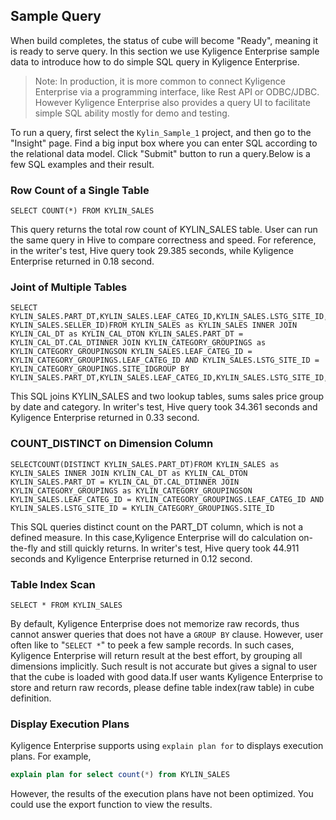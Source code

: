## Sample Query

When build completes, the status of cube will become "Ready", meaning it is ready to serve query. In this section we use Kyligence Enterprise sample data to introduce how to do simple SQL query in Kyligence Enterprise.

> Note: In production, it is more common to connect Kyligence Enterprise via a programming interface, like Rest API or ODBC/JDBC. However Kyligence Enterprise also provides a query UI to facilitate simple SQL ability mostly for demo and testing.

To run a query, first select the `Kylin_Sample_1` project, and then go to the "Insight" page. Find a big input box where you can enter SQL according to the relational data model. Click "Submit" button to run a query.Below is a few SQL examples and their result.  

### Row Count of a Single Table

```
SELECT COUNT(*) FROM KYLIN_SALES
```

This query returns the total row count of KYLIN_SALES table. User can run the same query in Hive to compare correctness and speed. For reference, in the writer's test, Hive query took 29.385 seconds, while Kyligence Enterprise returned in 0.18 second. 

### Joint of Multiple Tables

```
SELECT KYLIN_SALES.PART_DT,KYLIN_SALES.LEAF_CATEG_ID,KYLIN_SALES.LSTG_SITE_ID,KYLIN_CATEGORY_GROUPINGS.META_CATEG_NAME,KYLIN_CATEGORY_GROUPINGS.CATEG_LVL2NAME,KYLIN_CATEGORY_GROUPINGS.CATEG_LVL3NAME,KYLIN_SALES.LSTG_FORMAT_NAME,SUM(KYLIN_SALES.PRICE),COUNT(DISTINCT KYLIN_SALES.SELLER_ID)FROM KYLIN_SALES as KYLIN_SALES INNER JOIN KYLIN_CAL_DT as KYLIN_CAL_DTON KYLIN_SALES.PART_DT = KYLIN_CAL_DT.CAL_DTINNER JOIN KYLIN_CATEGORY_GROUPINGS as KYLIN_CATEGORY_GROUPINGSON KYLIN_SALES.LEAF_CATEG_ID = KYLIN_CATEGORY_GROUPINGS.LEAF_CATEG_ID AND KYLIN_SALES.LSTG_SITE_ID = KYLIN_CATEGORY_GROUPINGS.SITE_IDGROUP BY KYLIN_SALES.PART_DT,KYLIN_SALES.LEAF_CATEG_ID,KYLIN_SALES.LSTG_SITE_ID,KYLIN_CATEGORY_GROUPINGS.META_CATEG_NAME,KYLIN_CATEGORY_GROUPINGS.CATEG_LVL2NAME,KYLIN_CATEGORY_GROUPINGS.CATEG_LVL3NAME,KYLIN_SALES.LSTG_FORMAT_NAME
```

This SQL joins KYLIN_SALES and two lookup tables, sums sales price group by date and category. In writer's test, Hive query took 34.361 seconds and Kyligence Enterprise returned in 0.33 second. 

### COUNT_DISTINCT on Dimension Column

```
SELECTCOUNT(DISTINCT KYLIN_SALES.PART_DT)FROM KYLIN_SALES as KYLIN_SALES INNER JOIN KYLIN_CAL_DT as KYLIN_CAL_DTON KYLIN_SALES.PART_DT = KYLIN_CAL_DT.CAL_DTINNER JOIN KYLIN_CATEGORY_GROUPINGS as KYLIN_CATEGORY_GROUPINGSON KYLIN_SALES.LEAF_CATEG_ID = KYLIN_CATEGORY_GROUPINGS.LEAF_CATEG_ID AND KYLIN_SALES.LSTG_SITE_ID = KYLIN_CATEGORY_GROUPINGS.SITE_ID
```

This SQL queries distinct count on the PART_DT column, which is not a defined measure. In this case,Kyligence Enterprise will do calculation on-the-fly and still quickly returns. In writer's test, Hive query took 44.911 seconds and Kyligence Enterprise returned in 0.12 second.

### Table Index Scan

```
SELECT * FROM KYLIN_SALES
```

By default, Kyligence Enterprise does not memorize raw records, thus cannot answer queries that does not have a `GROUP BY` clause. However, user often like to "`SELECT *`" to peek a few sample records. In such cases, Kyligence Enterprise will return result at the best effort, by grouping all dimensions implicitly. Such result is not accurate but gives a signal to user that the cube is loaded with good data.If user wants Kyligence Enterprise to store and return raw records, please define table index(raw table) in cube definition.

### Display Execution Plans

Kyligence Enterprise supports using `explain plan for` to displays execution plans. For example,

```sql
explain plan for select count(*) from KYLIN_SALES
```

However, the results of the execution plans have not been optimized. You could use the export function to view the results.
